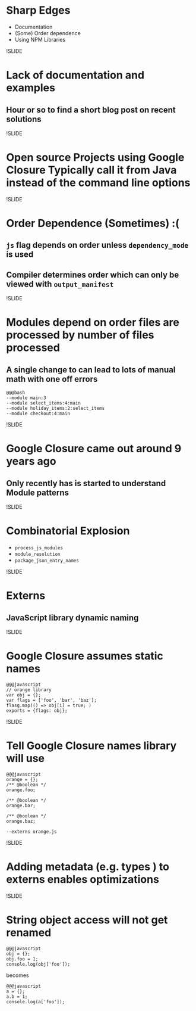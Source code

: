 # Sharp Edges
* Documentation
* (Some) Order dependence
* Using NPM Libraries

!SLIDE

# Lack of documentation and examples
## Hour or so to find a short blog post on recent solutions

!SLIDE

# Open source Projects using Google Closure Typically call it from Java instead of the command line options

!SLIDE

# Order Dependence (Sometimes) :(
## `js` flag depends on order unless `dependency_mode` is used
## Compiler determines order which can only be viewed with `output_manifest`

!SLIDE

# Modules depend on order files are processed by number of files processed
## A single change to can lead to lots of manual math with one off errors

    @@@bash
    --module main:3
    --module select_items:4:main
    --module holiday_items:2:select_items
    --module checkout:4:main

!SLIDE

# Google Closure came out around 9 years ago
## Only recently has is started to understand Module patterns

!SLIDE

# Combinatorial Explosion
* `process_js_modules`
* `module_resolution`
* `package_json_entry_names`

!SLIDE

# Externs
## JavaScript library dynamic naming

!SLIDE

# Google Closure assumes static names

    @@@javascript
    // orange library
    var obj = {};
    var flags = ['foo', 'bar', 'baz'];
    flasg.map(() => obj[i] = true; )
    exports = {flags: obj};

!SLIDE

# Tell Google Closure names library will use

    @@@javascript
    orange = {};
    /** @boolean */
    orange.foo;

    /** @boolean */
    orange.bar;

    /** @boolean */
    orange.baz;

`--externs orange.js`

!SLIDE

# Adding metadata (e.g. types ) to externs enables optimizations

!SLIDE

# String object access will not get renamed

    @@@javascript
    obj = {};
    obj.foo = 1;
    console.log(obj['foo']);

becomes

    @@@javascript
    a = {};
    a.b = 1;
    console.log(a['foo']);

